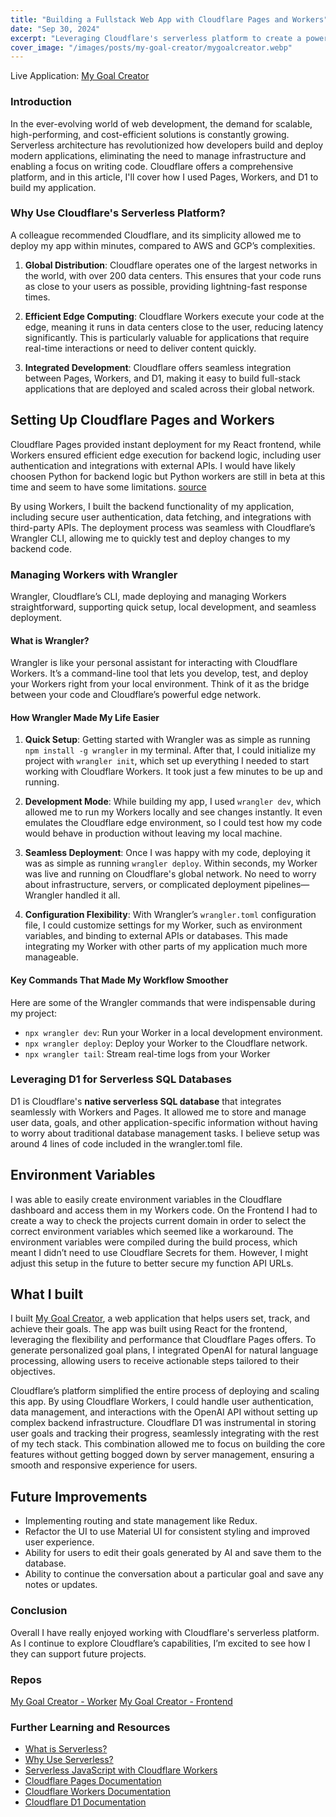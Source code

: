 ```yaml
---
title: "Building a Fullstack Web App with Cloudflare Pages and Workers"
date: "Sep 30, 2024"
excerpt: "Leveraging Cloudflare's serverless platform to create a powerful, scalable, and efficient full-stack web application."
cover_image: "/images/posts/my-goal-creator/mygoalcreator.webp"
---
```


Live Application: [My Goal Creator](https://mygoalcreator.com)

### Introduction

In the ever-evolving world of web development, the demand for scalable, high-performing, and cost-efficient solutions is constantly growing. Serverless architecture has revolutionized how developers build and deploy modern applications, eliminating the need to manage infrastructure and enabling a focus on writing code. Cloudflare offers a comprehensive platform, and in this article, I'll cover how I used Pages, Workers, and D1 to build my application.

### Why Use Cloudflare's Serverless Platform?

A colleague recommended Cloudflare, and its simplicity allowed me to deploy my app within minutes, compared to AWS and GCP’s complexities.

1. **Global Distribution**: Cloudflare operates one of the largest networks in the world, with over 200 data centers. This ensures that your code runs as close to your users as possible, providing lightning-fast response times.

2. **Efficient Edge Computing**: Cloudflare Workers execute your code at the edge, meaning it runs in data centers close to the user, reducing latency significantly. This is particularly valuable for applications that require real-time interactions or need to deliver content quickly.

3. **Integrated Development**: Cloudflare offers seamless integration between Pages, Workers, and D1, making it easy to build full-stack applications that are deployed and scaled across their global network.

## Setting Up Cloudflare Pages and Workers

Cloudflare Pages provided instant deployment for my React frontend, while Workers ensured efficient edge execution for backend logic, including user authentication and integrations with external APIs. I would have likely choosen Python for backend logic but Python workers are still in beta at this time and seem to have some limitations. [source](https://developers.cloudflare.com/workers/languages/python/#_top)

By using Workers, I built the backend functionality of my application, including secure user authentication, data fetching, and integrations with third-party APIs. The deployment process was seamless with Cloudflare’s Wrangler CLI, allowing me to quickly test and deploy changes to my backend code.

### Managing Workers with Wrangler

Wrangler, Cloudflare’s CLI, made deploying and managing Workers straightforward, supporting quick setup, local development, and seamless deployment.

#### What is Wrangler?

Wrangler is like your personal assistant for interacting with Cloudflare Workers. It’s a command-line tool that lets you develop, test, and deploy your Workers right from your local environment. Think of it as the bridge between your code and Cloudflare’s powerful edge network.

#### How Wrangler Made My Life Easier

1. **Quick Setup**: Getting started with Wrangler was as simple as running `npm install -g wrangler` in my terminal. After that, I could initialize my project with `wrangler init`, which set up everything I needed to start working with Cloudflare Workers. It took just a few minutes to be up and running.

2. **Development Mode**: While building my app, I used `wrangler dev`, which allowed me to run my Workers locally and see changes instantly. It even emulates the Cloudflare edge environment, so I could test how my code would behave in production without leaving my local machine.

3. **Seamless Deployment**: Once I was happy with my code, deploying it was as simple as running `wrangler deploy`. Within seconds, my Worker was live and running on Cloudflare's global network. No need to worry about infrastructure, servers, or complicated deployment pipelines—Wrangler handled it all.

4. **Configuration Flexibility**: With Wrangler’s `wrangler.toml` configuration file, I could customize settings for my Worker, such as environment variables, and binding to external APIs or databases. This made integrating my Worker with other parts of my application much more manageable.

#### Key Commands That Made My Workflow Smoother

Here are some of the Wrangler commands that were indispensable during my project:

- `npx wrangler dev`: Run your Worker in a local development environment.
- `npx wrangler deploy`: Deploy your Worker to the Cloudflare network.
- `npx wrangler tail`: Stream real-time logs from your Worker

### Leveraging D1 for Serverless SQL Databases

D1 is Cloudflare's **native serverless SQL database** that integrates seamlessly with Workers and Pages. It allowed me to store and manage user data, goals, and other application-specific information without having to worry about traditional database management tasks. I believe setup was around 4 lines of code included in the wrangler.toml file.

## Environment Variables

I was able to easily create environment variables in the Cloudflare dashboard and access them in my Workers code. On the Frontend I had to create a way to check the projects current domain in order to select the correct environment variables which seemed like a workaround. The environment variables were compiled during the build process, which meant I didn’t need to use Cloudflare Secrets for them. However, I might adjust this setup in the future to better secure my function API URLs.

## What I built

I built [My Goal Creator](https://www.mygoalcreator.com), a web application that helps users set, track, and achieve their goals. The app was built using React for the frontend, leveraging the flexibility and performance that Cloudflare Pages offers. To generate personalized goal plans, I integrated OpenAI for natural language processing, allowing users to receive actionable steps tailored to their objectives.

Cloudflare’s platform simplified the entire process of deploying and scaling this app. By using Cloudflare Workers, I could handle user authentication, data management, and interactions with the OpenAI API without setting up complex backend infrastructure. Cloudflare D1 was instrumental in storing user goals and tracking their progress, seamlessly integrating with the rest of my tech stack. This combination allowed me to focus on building the core features without getting bogged down by server management, ensuring a smooth and responsive experience for users.

## Future Improvements

- Implementing routing and state management like Redux.
- Refactor the UI to use Material UI for consistent styling and improved user experience.
- Ability for users to edit their goals generated by AI and save them to the database.
- Ability to continue the conversation about a particular goal and save any notes or updates.

### Conclusion

Overall I have really enjoyed working with Cloudflare's serverless platform. As I continue to explore Cloudflare’s capabilities, I’m excited to see how I they can support future projects.

### Repos

[My Goal Creator - Worker](https://github.com/CodeJonesW/MyGoalCreator-worker)
[My Goal Creator - Frontend](https://github.com/CodeJonesW/MyGoalCreator)

### Further Learning and Resources

- [What is Serverless?](https://www.cloudflare.com/learning/serverless/what-is-serverless/)
- [Why Use Serverless?](https://www.cloudflare.com/learning/serverless/why-use-serverless/)
- [Serverless JavaScript with Cloudflare Workers](https://www.cloudflare.com/learning/serverless/serverless-javascript/)
- [Cloudflare Pages Documentation](https://developers.cloudflare.com/pages/)
- [Cloudflare Workers Documentation](https://developers.cloudflare.com/workers/)
- [Cloudflare D1 Documentation](https://developers.cloudflare.com/d1/)
